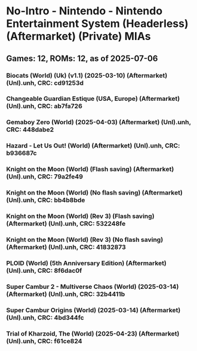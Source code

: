 # No-Intro - Nintendo - Nintendo Entertainment System (Headerless) (Aftermarket) (Private) MIAs
## Games: 12, ROMs: 12, as of 2025-07-06

### Biocats (World) (Uk) (v1.1) (2025-03-10) (Aftermarket) (Unl).unh, CRC: cd91253d
### Changeable Guardian Estique (USA, Europe) (Aftermarket) (Unl).unh, CRC: ab7fa726
### Gemaboy Zero (World) (2025-04-03) (Aftermarket) (Unl).unh, CRC: 448dabe2
### Hazard - Let Us Out! (World) (Aftermarket) (Unl).unh, CRC: b936687c
### Knight on the Moon (World) (Flash saving) (Aftermarket) (Unl).unh, CRC: 79a2fe49
### Knight on the Moon (World) (No flash saving) (Aftermarket) (Unl).unh, CRC: bb4b8bde
### Knight on the Moon (World) (Rev 3) (Flash saving) (Aftermarket) (Unl).unh, CRC: 532248fe
### Knight on the Moon (World) (Rev 3) (No flash saving) (Aftermarket) (Unl).unh, CRC: 41832873
### PLOID (World) (5th Anniversary Edition) (Aftermarket) (Unl).unh, CRC: 8f6dac0f
### Super Cambur 2 - Multiverse Chaos (World) (2025-03-14) (Aftermarket) (Unl).unh, CRC: 32b4411b
### Super Cambur Origins (World) (2025-03-14) (Aftermarket) (Unl).unh, CRC: 4bd344fc
### Trial of Kharzoid, The (World) (2025-04-23) (Aftermarket) (Unl).unh, CRC: f61ce824
